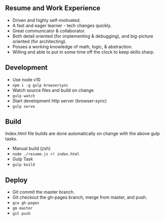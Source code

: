 ## Resume and Work Experience

- Driven and highly self-motivated.
- A fast and eager learner - tech changes quickly.
- Great communicator & collaborator.
- Both detail oriented (for implementing & debugging), and big-picture oriented (for architecting).
- Posses a working knowledge of math, logic, & abstraction.
- Willing and able to put in some time off the clock to keep skills sharp.

## Development

- Use node v10
- `npm i -g gulp browsersync`
- Watch source files and build on change
- `gulp watch`
- Start development http server (browser-sync)
- `gulp serve`

## Build

Index.html file builds are done automatically on change with the above gulp tasks.

- Manual build (zsh)
- `node ./resume.js >! index.html`
- Gulp Task
- `gulp build`

## Deploy

- Git commit the master branch.
- Git checkout the gh-pages branch, merge from master, and push.
- `gco gh-pages`
- `gm master`
- `git push`
